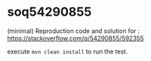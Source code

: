 # soq54290855
(minimal) Reproduction code and solution for : https://stackoverflow.com/q/54290855/592355

execute `mvn clean install` to run the test.
